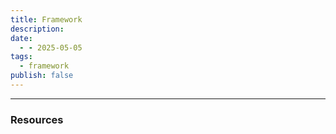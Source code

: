 ```yaml
---
title: Framework
description: 
date:
  - - 2025-05-05
tags:
  - framework
publish: false
---
```



---




### Resources
